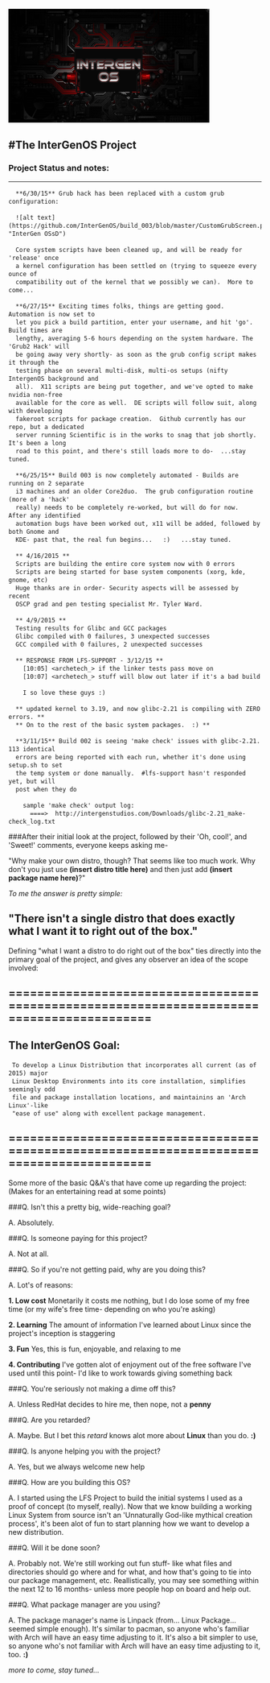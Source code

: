 ![alt text](https://github.com/InterGenOS/build_001/blob/master/InterGenOS-2015-02-21-400x226.png "InterGen OSsD")


#**The InterGenOS Project**
---


### Project Status and notes:
---

```
  **6/30/15** Grub hack has been replaced with a custom grub configuration:

  ![alt text](https://github.com/InterGenOS/build_003/blob/master/CustomGrubScreen.png "InterGen OSsD")

  Core system scripts have been cleaned up, and will be ready for 'release' once
  a kernel configuration has been settled on (trying to squeeze every ounce of
  compatibility out of the kernel that we possibly we can).  More to come...

  **6/27/15** Exciting times folks, things are getting good.  Automation is now set to
  let you pick a build partition, enter your username, and hit 'go'.  Build times are
  lengthy, averaging 5-6 hours depending on the system hardware. The 'Grub2 Hack' will
  be going away very shortly- as soon as the grub config script makes it through the
  testing phase on several multi-disk, multi-os setups (nifty IntergenOS background and
  all).  X11 scripts are being put together, and we've opted to make nvidia non-free
  available for the core as well.  DE scripts will follow suit, along with developing
  fakeroot scripts for package creation.  Github currently has our repo, but a dedicated
  server running Scientific is in the works to snag that job shortly.  It's been a long
  road to this point, and there's still loads more to do-  ...stay tuned.

  **6/25/15** Build 003 is now completely automated - Builds are running on 2 separate
  i3 machines and an older Core2duo.  The grub configuration routine (more of a 'hack'
  really) needs to be completely re-worked, but will do for now.  After any identified
  automation bugs have been worked out, x11 will be added, followed by both Gnome and
  KDE- past that, the real fun begins...   :)   ...stay tuned.

  ** 4/16/2015 **
  Scripts are building the entire core system now with 0 errors
  Scripts are being started for base system components (xorg, kde, gnome, etc)
  Huge thanks are in order- Security aspects will be assessed by recent
  OSCP grad and pen testing specialist Mr. Tyler Ward.

  ** 4/9/2015 **
  Testing results for Glibc and GCC packages
  Glibc compiled with 0 failures, 3 unexpected successes
  GCC compiled with 0 failures, 2 unexpected successes

  ** RESPONSE FROM LFS-SUPPORT - 3/12/15 **
    [10:05] <archetech_> if the linker tests pass move on
    [10:07] <archetech_> stuff will blow out later if it's a bad build

    I so love these guys :)

  ** updated kernel to 3.19, and now glibc-2.21 is compiling with ZERO errors. **
  ** On to the rest of the basic system packages.  :) **

  **3/11/15** Build 002 is seeing 'make check' issues with glibc-2.21.  113 identical
  errors are being reported with each run, whether it's done using setup.sh to set
  the temp system or done manually.  #lfs-support hasn't responded yet, but will
  post when they do

    sample 'make check' output log:
      ====>  http://intergenstudios.com/Downloads/glibc-2.21_make-check_log.txt

```

###After their initial look at the project, followed by their 'Oh, cool!', and 'Sweet!' comments, everyone keeps asking me-


"Why make your own distro, though?  That seems like too much work. Why don't you just
use **(insert distro title here)** and then just add **(insert package name here)**?"


*To me the answer is pretty simple:*


"There isn't a single distro that does exactly what I want it to right out of the box."
-------------------------------------------------------------------------------------




Defining "what I want a distro to do right out of the box" ties directly into the
primary goal of the project, and gives any observer an idea of the scope involved:


==========================================================================================
------------------------------------------------------------------------------------------
The InterGenOS Goal:
--
     To develop a Linux Distribution that incorporates all current (as of 2015) major
     Linux Desktop Environments into its core installation, simplifies seemingly odd
     file and package installation locations, and maintainins an 'Arch Linux'-like
     "ease of use" along with excellent package management.

==========================================================================================
------------------------------------------------------------------------------------------

Some more of the basic Q&A's that have come up regarding the project:
(Makes for an entertaining read at some points)


###Q. Isn't this a pretty big, wide-reaching goal?

A. Absolutely.


###Q. Is someone paying for this project?

A. Not at all.


###Q. So if you're not getting paid, why are you doing this?

A. Lot's of reasons:



  **1. Low cost**  Monetarily it costs me nothing, but I do lose some of my free time
                   (or my wife's free time- depending on who you're asking)


  **2. Learning**  The amount of information I've learned about Linux since the project's
                   inception is staggering


  **3. Fun**  Yes, this is fun, enjoyable, and relaxing to me  


  **4. Contributing**  I've gotten alot of enjoyment out of the free software I've used
                       until this point- I'd like to work towards giving something back



###Q. You're seriously not making a dime off this?

A. Unless RedHat decides to hire me, then nope, not a **penny**


###Q. Are you retarded?

A. Maybe. But I bet this *retard* knows alot more about **Linux** than you do.  **:)**


###Q. Is anyone helping you with the project?

A. Yes, but we always welcome new help


###Q. How are you building this OS?

A. I started using the LFS Project to build the initial systems I used as a proof of
   concept (to myself, really). Now that we know building a working Linux System from
   source isn't an 'Unnaturally God-like mythical creation process', it's been alot
   of fun to start planning how we want to develop a new distribution.


###Q. Will it be done soon?

A. Probably not.  We're still working out fun stuff- like what files and directories
   should go where and for what, and how that's going to tie into our package management,
   etc.  Reallistically, you may see something within the next 12 to 16 months- unless
   more people hop on board and help out.


###Q. What package manager are you using?

A. The package manager's name is Linpack (from... Linux Package... seemed simple enough).
   It's similar to pacman, so anyone who's familiar with Arch will have an easy time
   adjusting to it.  It's also a bit simpler to use, so anyone who's not familiar with
   Arch will have an easy time adjusting to it, too.  **:)**


*more to come, stay tuned...*
